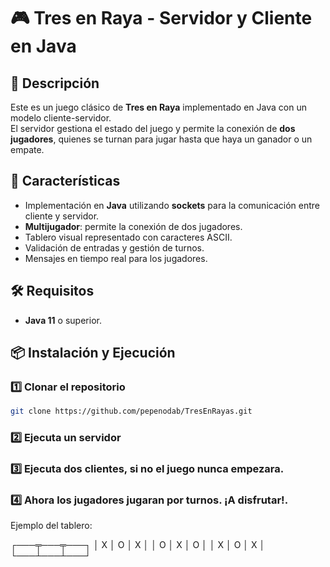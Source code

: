 # 🎮 Tres en Raya - Servidor y Cliente en Java

## 📌 Descripción

Este es un juego clásico de **Tres en Raya** implementado en Java con un modelo cliente-servidor.  
El servidor gestiona el estado del juego y permite la conexión de **dos jugadores**, quienes se turnan para jugar hasta que haya un ganador o un empate.

## 🚀 Características

- Implementación en **Java** utilizando **sockets** para la comunicación entre cliente y servidor.
- **Multijugador**: permite la conexión de dos jugadores.
- Tablero visual representado con caracteres ASCII.
- Validación de entradas y gestión de turnos.
- Mensajes en tiempo real para los jugadores.

## 🛠️ Requisitos

- **Java 11** o superior.

## 📦 Instalación y Ejecución

### 1️⃣ Clonar el repositorio

```bash
git clone https://github.com/pepenodab/TresEnRayas.git
```

### 2️⃣ Ejecuta un servidor

### 3️⃣ Ejecuta dos clientes, si no el juego nunca empezara.

### 4️⃣ Ahora los jugadores jugaran por turnos. ¡A disfrutar!.

Ejemplo del tablero:

┌───╤───╤───┐
│ X │ O │ X │
│ O │ X │ O │
│ X │ O │ X │
└───┴───┴───┘
